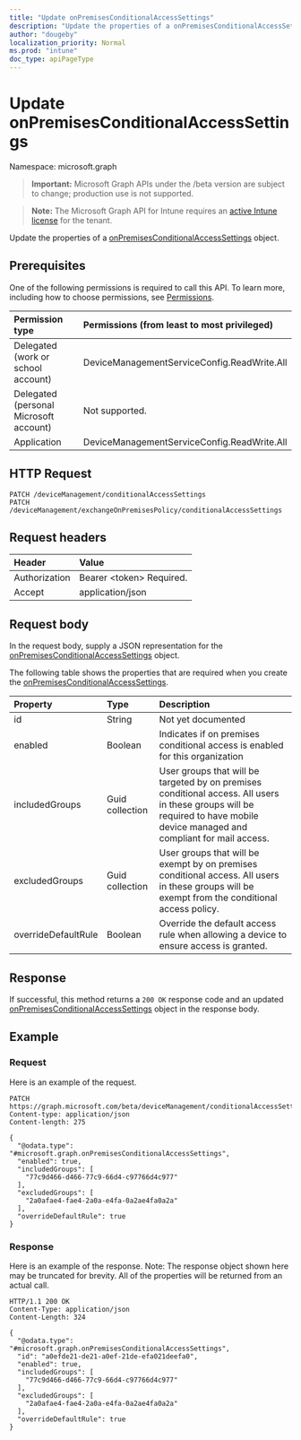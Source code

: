 ```yaml
---
title: "Update onPremisesConditionalAccessSettings"
description: "Update the properties of a onPremisesConditionalAccessSettings object."
author: "dougeby"
localization_priority: Normal
ms.prod: "intune"
doc_type: apiPageType
---
```


# Update onPremisesConditionalAccessSettings

Namespace: microsoft.graph

> **Important:** Microsoft Graph APIs under the /beta version are subject to change; production use is not supported.

> **Note:** The Microsoft Graph API for Intune requires an [active Intune license](https://go.microsoft.com/fwlink/?linkid=839381) for the tenant.

Update the properties of a [onPremisesConditionalAccessSettings](../resources/intune-onboarding-onpremisesconditionalaccesssettings.md) object.

## Prerequisites
One of the following permissions is required to call this API. To learn more, including how to choose permissions, see [Permissions](/graph/permissions-reference).

|Permission type|Permissions (from least to most privileged)|
|:---|:---|
|Delegated (work or school account)|DeviceManagementServiceConfig.ReadWrite.All|
|Delegated (personal Microsoft account)|Not supported.|
|Application|DeviceManagementServiceConfig.ReadWrite.All|

## HTTP Request
<!-- {
  "blockType": "ignored"
}
-->
``` http
PATCH /deviceManagement/conditionalAccessSettings
PATCH /deviceManagement/exchangeOnPremisesPolicy/conditionalAccessSettings
```

## Request headers
|Header|Value|
|:---|:---|
|Authorization|Bearer &lt;token&gt; Required.|
|Accept|application/json|

## Request body
In the request body, supply a JSON representation for the [onPremisesConditionalAccessSettings](../resources/intune-onboarding-onpremisesconditionalaccesssettings.md) object.

The following table shows the properties that are required when you create the [onPremisesConditionalAccessSettings](../resources/intune-onboarding-onpremisesconditionalaccesssettings.md).

|Property|Type|Description|
|:---|:---|:---|
|id|String|Not yet documented|
|enabled|Boolean|Indicates if on premises conditional access is enabled for this organization|
|includedGroups|Guid collection|User groups that will be targeted by on premises conditional access. All users in these groups will be required to have mobile device managed and compliant for mail access.|
|excludedGroups|Guid collection|User groups that will be exempt by on premises conditional access. All users in these groups will be exempt from the conditional access policy.|
|overrideDefaultRule|Boolean|Override the default access rule when allowing a device to ensure access is granted.|



## Response
If successful, this method returns a `200 OK` response code and an updated [onPremisesConditionalAccessSettings](../resources/intune-onboarding-onpremisesconditionalaccesssettings.md) object in the response body.

## Example

### Request
Here is an example of the request.
``` http
PATCH https://graph.microsoft.com/beta/deviceManagement/conditionalAccessSettings
Content-type: application/json
Content-length: 275

{
  "@odata.type": "#microsoft.graph.onPremisesConditionalAccessSettings",
  "enabled": true,
  "includedGroups": [
    "77c9d466-d466-77c9-66d4-c97766d4c977"
  ],
  "excludedGroups": [
    "2a0afae4-fae4-2a0a-e4fa-0a2ae4fa0a2a"
  ],
  "overrideDefaultRule": true
}
```

### Response
Here is an example of the response. Note: The response object shown here may be truncated for brevity. All of the properties will be returned from an actual call.
``` http
HTTP/1.1 200 OK
Content-Type: application/json
Content-Length: 324

{
  "@odata.type": "#microsoft.graph.onPremisesConditionalAccessSettings",
  "id": "a0efde21-de21-a0ef-21de-efa021deefa0",
  "enabled": true,
  "includedGroups": [
    "77c9d466-d466-77c9-66d4-c97766d4c977"
  ],
  "excludedGroups": [
    "2a0afae4-fae4-2a0a-e4fa-0a2ae4fa0a2a"
  ],
  "overrideDefaultRule": true
}
```



